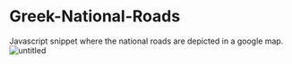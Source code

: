 # Greek-National-Roads
Javascript snippet where the national roads are depicted in a google map.
![untitled](https://cloud.githubusercontent.com/assets/4302752/11914009/359d64b8-a67d-11e5-81df-a829356984d8.png)
